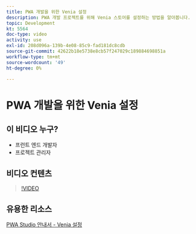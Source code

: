 ```yaml
---
title: PWA 개발을 위한 Venia 설정
description: PWA 개발 프로젝트를 위해 Venia 스토어를 설정하는 방법을 알아봅니다.
topic: Development
kt: 5564
doc-type: video
activity: use
exl-id: 208d096a-139b-4e08-85c9-fad181dc8cdb
source-git-commit: 42622b18e5738e8cb57f247029c189884698851a
workflow-type: tm+mt
source-wordcount: '49'
ht-degree: 0%

---
```


# PWA 개발을 위한 Venia 설정

## 이 비디오 누구?

- 프런트 엔드 개발자
- 프로젝트 관리자

## 비디오 컨텐츠

>[!VIDEO](https://video.tv.adobe.com/v/35785?quality=12&learn=on)

## 유용한 리소스

[PWA Studio 안내서 - Venia 설정](https://developer.adobe.com/commerce/pwa-studio/tutorials/setup-storefront/)
